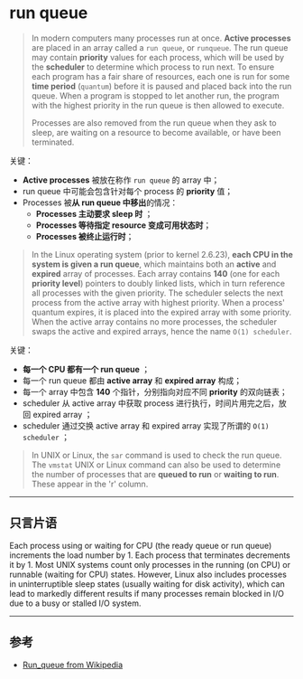 # run queue

> In modern computers many processes run at once. **Active processes** are placed in an array called a `run queue`, or `runqueue`. The run queue may contain **priority** values for each process, which will be used by the **scheduler** to determine which process to run next. To ensure each program has a fair share of resources, each one is run for some **time period** (`quantum`) before it is paused and placed back into the run queue. When a program is stopped to let another run, the program with the highest priority in the run queue is then allowed to execute.
>
> Processes are also removed from the run queue when they ask to sleep, are waiting on a resource to become available, or have been terminated.

关键：

- **Active processes** 被放在称作 `run queue` 的 array 中；
- run queue 中可能会包含针对每个 process 的 **priority** 值；
- Processes 被**从 run queue 中移出**的情况：
    - **Processes 主动要求 sleep 时** ；
    - **Processes 等待指定 resource 变成可用状态时**；
    - **Processes 被终止运行时**；

> In the Linux operating system (prior to kernel 2.6.23), **each CPU in the system is given a run queue**, which maintains both an **active** and **expired** array of processes. Each array contains **140** (one for each **priority level**) pointers to doubly linked lists, which in turn reference all processes with the given priority. The scheduler selects the next process from the active array with highest priority. When a process' quantum expires, it is placed into the expired array with some priority. When the active array contains no more processes, the scheduler swaps the active and expired arrays, hence the name `O(1) scheduler`.

关键：

- **每一个 CPU 都有一个 run queue** ；
- 每一个 run queue 都由 **active array** 和 **expired array** 构成；
- 每一个 array 中包含 **140** 个指针，分别指向对应不同 **priority** 的双向链表；
- scheduler 从 active array 中获取 process 进行执行，时间片用完之后，放回 expired array ；
- scheduler 通过交换 active array 和 expired array 实现了所谓的 `O(1) scheduler` ；


> In UNIX or Linux, the `sar` command is used to check the run queue. The `vmstat` UNIX or Linux command can also be used to determine the number of processes that are **queued to run** or **waiting to run**. These appear in the 'r' column.


----------

## 只言片语

Each process using or waiting for CPU (the ready queue or run queue) increments the load number by 1. Each process that terminates decrements it by 1. Most UNIX systems count only processes in the running (on CPU) or runnable (waiting for CPU) states. However, Linux also includes processes in uninterruptible sleep states (usually waiting for disk activity), which can lead to markedly different results if many processes remain blocked in I/O due to a busy or stalled I/O system.


----------



## 参考

- [Run_queue from Wikipedia](https://en.wikipedia.org/wiki/Run_queue)



